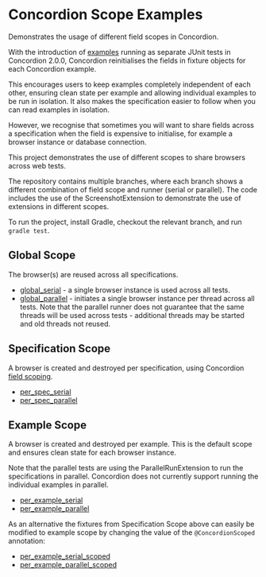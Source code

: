 # Concordion Scope Examples

Demonstrates the usage of different field scopes in Concordion.

With the introduction of [examples](http://concordion.github.io/concordion/latest/spec/command/example/Examples.html) running as separate JUnit tests in Concordion 2.0.0, Concordion reinitialises the fields in fixture objects for each Concordion example. 

This encourages users to keep examples completely independent of each other, ensuring clean state per example and allowing individual examples to be run in isolation. It also makes the specification easier to follow when you can read examples in isolation.

However, we recognise that sometimes you will want to share fields across a specification when the field is expensive to initialise, for example a browser instance or database connection.

This project demonstrates the use of different scopes to share browsers across web tests. 

The repository contains multiple branches, where each branch shows a different combination of field scope and runner (serial or parallel). The code includes the use of the ScreenshotExtension to demonstrate the use of extensions in different scopes. 

To run the project, install Gradle, checkout the relevant branch, and run `gradle test`.

## Global Scope
The browser(s) are reused across all specifications.

* [global_serial](../../blob/global_serial/src/test/java/org/concordion/google/calculator/GoogleBaseFixture.java) - a single browser instance is used across all tests.
* [global_parallel](../../blob/global_parallel/src/test/java/org/concordion/google/calculator/GoogleBaseFixture.java) - initiates a single browser instance per thread across all tests. Note that the parallel runner does not guarantee that the same threads will be used across tests - additional threads may be started and old threads not reused.
 
## Specification Scope
A browser is created and destroyed per specification, using Concordion [field scoping](http://concordion.github.io/concordion/latest/spec/command/example/ScopedField.html).

* [per_spec_serial](../../blob/per_spec_serial/src/test/java/org/concordion/google/calculator/GoogleBaseFixture.java) 
* [per_spec_parallel](../../blob/per_spec_parallel/src/test/java/org/concordion/google/calculator/GoogleBaseFixture.java)

## Example Scope
A browser is created and destroyed per example. This is the default scope and ensures clean state for each browser instance.

Note that the parallel tests are using the ParallelRunExtension to run the specifications in parallel. Concordion does not currently support running the individual examples in parallel.

* [per_example_serial](../../blob/per_example_serial/src/test/java/org/concordion/google/calculator/GoogleBaseFixture.java) 
* [per_example_parallel](../../blob/per_example_parallel/src/test/java/org/concordion/google/calculator/GoogleBaseFixture.java)

As an alternative the fixtures from Specification Scope above can easily be modified to example scope by changing the value of the `@ConcordionScoped` annotation: 

* [per_example_serial_scoped](../../blob/per_example_serial_scoped/src/test/java/org/concordion/google/calculator/GoogleBaseFixture.java) 
* [per_example_parallel_scoped](../../blob/per_example_parallel_scoped/src/test/java/org/concordion/google/calculator/GoogleBaseFixture.java)
